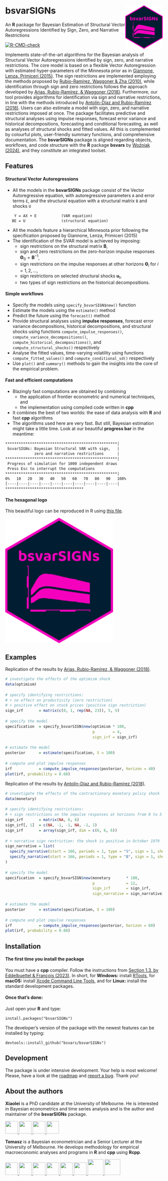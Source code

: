 
<!-- README.md is generated from README.Rmd. Please edit that file -->

# bsvarSIGNs <a href="https://bsvars.github.io/bsvarSIGNs/"><img src="man/figures/logo.png" align="right" height="139" alt="bsvarSIGNs website" /></a>

An **R** package for Bayesian Estimation of Structural Vector
Autoregressions Identified by Sign, Zero, and Narrative Restrictions

<!-- badges: start -->

[![R-CMD-check](https://github.com/bsvars/bsvarSIGNs/actions/workflows/R-CMD-check.yaml/badge.svg)](https://github.com/bsvars/bsvarSIGNs/actions/workflows/R-CMD-check.yaml)
<!-- badges: end -->

Implements state-of-the-art algorithms for the Bayesian analysis of
Structural Vector Autoregressions identified by sign, zero, and
narrative restrictions. The core model is based on a flexible Vector
Autoregression with estimated hyper-parameters of the Minnesota prior as
in [Giannone, Lenza, Primiceri
(2015)](http://doi.org/10.1162/REST_a_00483). The sign restrictions are
implemented employing the methods proposed by [Rubio-Ramírez, Waggoner &
Zha (2010)](http://doi.org/10.1111/j.1467-937X.2009.00578.x), while
identification through sign and zero restrictions follows the approach
developed by [Arias, Rubio-Ramírez, & Waggoner
(2018)](http://doi.org/10.3982/ECTA14468). Furthermore, our tool
provides algorithms for identification via sign and narrative
restrictions, in line with the methods introduced by [Antolín-Díaz and
Rubio-Ramírez (2018)](http://doi.org/10.1257/aer.20161852). Users can
also estimate a model with sign, zero, and narrative restrictions
imposed at once. The package facilitates predictive and structural
analyses using impulse responses, forecast error variance and historical
decompositions, forecasting and conditional forecasting, as well as
analyses of structural shocks and fitted values. All this is
complemented by colourful plots, user-friendly summary functions, and
comprehensive documentation. The **bsvarSIGNs** package is aligned
regarding objects, workflows, and code structure with the **R** package
**bsvars** by [Woźniak
(2024)](http://doi.org/10.32614/CRAN.package.bsvars), and they
constitute an integrated toolset.

## Features

#### Structural Vector Autoregressions

- All the models in the **bsvarSIGNs** package consist of the Vector
  Autoregressive equation, with autoregressive parameters `A` and error
  terms `E`, and the structural equation with a structural matrix `B`
  and shocks `U`

<!-- -->

        Y = AX + E           (VAR equation)
       BE = U                (structural equation)

- All the models feature a hierarchical Minnesota prior following the
  specification proposed by Giannone, Lenza, Primiceri (2015)
- The identification of the SVAR model is achieved by imposing:
  - sign restrictions on the structural matrix $\mathbf{B}$,
  - sign and zero restrictions on the zero-horizon impulse responses
    $\mathbf{\Theta}_0 = \mathbf{B}^{-1}$,
  - sign restrictions on the impulse responses at other horizons
    $\mathbf{\Theta}_i$ for $i = 1, 2, \ldots$,
  - sign restrictions on selected structural shocks $\mathbf{u}_t$,
  - two types of sign restrictions on the historical decompositions.

#### Simple workflows

- Specify the models using `specify_bsvarSIGN$new()` function
- Estimate the models using the `estimate()` method
- Predict the future using the `forecast()` method
- Provide structural analyses using **impulse responses**, forecast
  error variance decompositions, historical decompositions, and
  structural shocks using functions `compute_impulse_responses()`,
  `compute_variance_decompositions()`,
  `compute_historical_decompositions()`, and
  `compute_structural_shocks()` respectively
- Analyse the fitted values, time-varying volatility using functions
  `compute_fitted_values()` and `compute_conditional_sd()` respectively
- Use `plot()` and `summary()` methods to gain the insights into the
  core of the empirical problem.

#### Fast and efficient computations

- Blazingly fast computations are obtained by combining
  - the application of frontier econometric and numerical techniques,
    and
  - the implementation using compiled code written in **cpp**
- It combines the best of two worlds: the ease of data analysis with
  **R** and fast **cpp** algorithms
- The algorithms used here are very fast. But still, Bayesian estimation
  might take a little time. Look at our beautiful **progress bar** in
  the meantime:

<!-- -->

    **************************************************|
     bsvarSIGNs: Bayesian Structural VAR with sign,   |
                 zero and narrative restrictions      |
    **************************************************|
     Progress of simulation for 1000 independent draws
     Press Esc to interrupt the computations
    **************************************************|
    0%   10   20   30   40   50   60   70   80   90   100%
    [----|----|----|----|----|----|----|----|----|----|
    ***********************************

#### The hexagonal logo

This beautiful logo can be reproduced in R using [this
file](https://github.com/donotdespair/naklejki/blob/master/bsvarSIGNs/bsvarSIGNs.R).

<p>
</p>
<a href="https://bsvars.github.io/bsvarSIGNs/"><img src="man/figures/logo.png" height="400" alt="bsvars website" /></a>
<p>
</p>

## Examples

Replication of the results by [Arias, Rubio-Ramírez, & Waggoner
(2018)](http://doi.org/10.3982/ECTA14468).

``` r
# investigate the effects of the optimism shock
data(optimism)

# specify identifying restrictions:
# + no effect on productivity (zero restriction)
# + positive effect on stock prices (positive sign restriction)
sign_irf       = matrix(c(0, 1, rep(NA, 23)), 5, 5)

# specify the model
specification  = specify_bsvarSIGN$new(optimism * 100,
                                       p        = 4,
                                       sign_irf = sign_irf)

# estimate the model
posterior      = estimate(specification, S = 100)

# compute and plot impulse responses
irf            = compute_impulse_responses(posterior, horizon = 40)
plot(irf, probability = 0.68)
```

Replication of the results by [Antolín-Díaz and Rubio-Ramírez
(2018)](http://doi.org/10.1257/aer.20161852).

``` r
# investigate the effects of the contractionary monetary policy shock
data(monetary)

# specify identifying restrictions:
# + sign restrictions on the impulse responses at horizons from 0 to 5
sign_irf       = matrix(NA, 6, 6)
sign_irf[, 1]  = c(NA, -1, -1, NA, -1, 1)
sign_irf       = array(sign_irf, dim = c(6, 6, 6))

# + narrative sign restriction: the shock is positive in October 1979
sign_narrative = list(
  specify_narrative(start = 166, periods = 1, type = "S", sign = 1, shock = 1),
  specify_narrative(start = 166, periods = 1, type = "B", sign = 1, shock = 1, var = 6)
)

# specify the model
specification  = specify_bsvarSIGN$new(monetary       * 100,
                                       p              = 12,
                                       sign_irf       = sign_irf,
                                       sign_narrative = sign_narrative)

# estimate the model
posterior      = estimate(specification, S = 100)

# compute and plot impulse responses
irf            = compute_impulse_responses(posterior, horizon = 60)
plot(irf, probability = 0.68)
```

## Installation

#### The first time you install the package

You must have a **cpp** compiler. Follow the instructions from [Section
1.3. by Eddelbuettel & François
(2023)](https://cran.r-project.org/package=Rcpp/vignettes/Rcpp-FAQ.pdf).
In short, for **Windows:** install
[RTools](https://CRAN.R-project.org/bin/windows/Rtools/), for **macOS:**
install [Xcode Command Line
Tools](https://www.freecodecamp.org/news/install-xcode-command-line-tools/),
and for **Linux:** install the standard development packages.

#### Once that’s done:

Just open your **R** and type:

    install.packages("bsvarSIGNs")

The developer’s version of the package with the newest features can be
installed by typing:

    devtools::install_github("bsvars/bsvarSIGNs")

## Development

The package is under intensive development. Your help is most welcome!
Please, have a look at the
[roadmap](https://github.com/bsvars/bsvarSIGNs/milestones) and [report a
bug](https://github.com/bsvars/bsvarSIGNs/issues). Thank you!

## About the authors

**Xiaolei** is a PhD candidate at the University of Melbourne. He is
interested in Bayesian econometrics and time series analysis and is the
author and maintainer of the **bsvarSIGNs** package.

<a href="mailto:adamwang15@gmail.com">
<img src="https://raw.githubusercontent.com/FortAwesome/Font-Awesome/6.x/svgs/solid/envelope.svg" width="40" height="40"/>
</a> <a href="https://github.com/adamwang15">
<img src="https://raw.githubusercontent.com/FortAwesome/Font-Awesome/6.x/svgs/brands/github.svg" width="40" height="40"/>
</a> <a href="https://orcid.org/0009-0005-6192-9061">
<img src="https://raw.githubusercontent.com/FortAwesome/Font-Awesome/6.x/svgs/brands/orcid.svg" width="40" height="40"/>
</a> <a href="https://www.linkedin.com/in/xiaolei-adam-wang/">
<img src="https://raw.githubusercontent.com/FortAwesome/Font-Awesome/6.x/svgs/brands/linkedin.svg" width="40" height="40"/>
</a>

**Tomasz** is a Bayesian econometrician and a Senior Lecturer at the
University of Melbourne. He develops methodology for empirical
macroeconomic analyses and programs in **R** and **cpp** using **Rcpp**.

<a href="mailto:twozniak@unimelb.edu.au">
<img src="https://raw.githubusercontent.com/FortAwesome/Font-Awesome/6.x/svgs/solid/envelope.svg" width="40" height="40"/>
</a> <a href="https://github.com/donotdespair">
<img src="https://raw.githubusercontent.com/FortAwesome/Font-Awesome/6.x/svgs/brands/github.svg" width="40" height="40"/>
</a> <a href="https://orcid.org/0000-0003-2212-2378">
<img src="https://raw.githubusercontent.com/FortAwesome/Font-Awesome/6.x/svgs/brands/orcid.svg" width="40" height="40"/>
</a> <a href="http://scholar.google.com/citations?user=2uWpFrYAAAAJ&hl">
<img src="https://raw.githubusercontent.com/FortAwesome/Font-Awesome/6.x/svgs/brands/google.svg" width="40" height="40"/>
</a> <a href="https://arxiv.org/a/wozniak_t_1">
<img src="https://raw.githubusercontent.com/FortAwesome/Font-Awesome/6.x/svgs/solid/circle-xmark.svg" width="40" height="40"/>
</a> <a href="https://www.linkedin.com/in/tomaszwwozniak">
<img src="https://raw.githubusercontent.com/FortAwesome/Font-Awesome/6.x/svgs/brands/linkedin.svg" width="40" height="40"/>
</a> <a href="https://fosstodon.org/@tomaszwozniak">
<img src="https://raw.githubusercontent.com/FortAwesome/Font-Awesome/6.x/svgs/brands/mastodon.svg" width="50" height="50"/>
</a> <a href="https://bsky.app/profile/tomaszwozniak.bsky.social">
<img src="https://raw.githubusercontent.com/FortAwesome/Font-Awesome/6.x/svgs/solid/cloud.svg" width="50" height="50"/>
</a>
